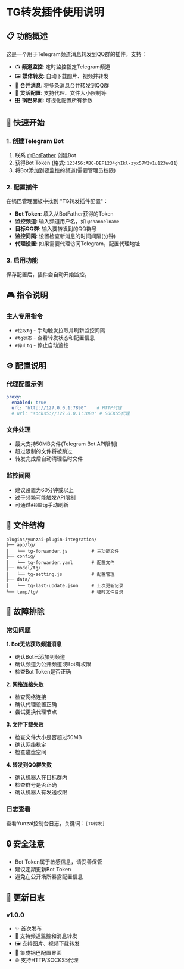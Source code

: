 # TG转发插件使用说明

## 📋 功能概述

这是一个用于Telegram频道消息转发到QQ群的插件，支持：
- 📺 **频道监控**: 定时监控指定Telegram频道
- 🖼️ **媒体转发**: 自动下载图片、视频并转发
- 📱 **合并消息**: 将多条消息合并转发到QQ群
- 🔧 **灵活配置**: 支持代理、文件大小限制等
- 🎛️ **锅巴界面**: 可视化配置所有参数

## 🚀 快速开始

### 1. 创建Telegram Bot
1. 联系 [@BotFather](https://t.me/BotFather) 创建Bot
2. 获得Bot Token (格式: `123456:ABC-DEF1234ghIkl-zyx57W2v1u123ew11`)
3. 将Bot添加到要监控的频道(需要管理员权限)

### 2. 配置插件
在锅巴管理面板中找到 "TG转发插件配置"：

- **Bot Token**: 填入从BotFather获得的Token
- **监控频道**: 输入频道用户名，如 `@channelname`
- **目标QQ群**: 输入要转发到的QQ群号
- **监控间隔**: 设置检查新消息的时间间隔(分钟)
- **代理设置**: 如果需要代理访问Telegram，配置代理地址

### 3. 启用功能
保存配置后，插件会自动开始监控。

## 🎮 指令说明

### 主人专用指令
- `#拉取tg` - 手动触发拉取并刷新监控间隔
- `#tg状态` - 查看转发状态和配置信息
- `#停止tg` - 停止自动监控

## ⚙️ 配置说明

### 代理配置示例
```yaml
proxy:
  enabled: true
  url: "http://127.0.0.1:7890"    # HTTP代理
  # url: "socks5://127.0.0.1:1080" # SOCKS5代理
```

### 文件处理
- 最大支持50MB文件(Telegram Bot API限制)
- 超过限制的文件将被跳过
- 转发完成后自动清理临时文件

### 监控间隔
- 建议设置为60分钟或以上
- 过于频繁可能触发API限制
- 可通过`#拉取tg`手动刷新

## 📁 文件结构
```
plugins/yunzai-plugin-integration/
├── app/tg/
│   └── tg-forwarder.js         # 主功能文件
├── config/
│   └── tg-forwarder.yaml       # 配置文件
├── model/tg/
│   └── tg-setting.js           # 配置管理
├── data/
│   └── tg-last-update.json     # 上次更新记录
└── temp/tg/                    # 临时文件目录
```

## 🔧 故障排除

### 常见问题

**1. Bot无法获取频道消息**
- 确认Bot已添加到频道
- 确认频道为公开频道或Bot有权限
- 检查Bot Token是否正确

**2. 网络连接失败**
- 检查网络连接
- 确认代理设置正确
- 尝试更换代理节点

**3. 文件下载失败**
- 检查文件大小是否超过50MB
- 确认网络稳定
- 检查磁盘空间

**4. 转发到QQ群失败**
- 确认机器人在目标群内
- 检查群号是否正确
- 确认机器人有发送权限

### 日志查看
查看Yunzai控制台日志，关键词：`[TG转发]`

## 🔒 安全注意

- Bot Token属于敏感信息，请妥善保管
- 建议定期更新Bot Token
- 避免在公开场所暴露配置信息

## 📝 更新日志

### v1.0.0
- ✨ 首次发布
- 🎯 支持频道监控和消息转发
- 🖼️ 支持图片、视频下载转发
- 🔧 集成锅巴配置界面
- 🌐 支持HTTP/SOCKS5代理